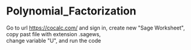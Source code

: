 # Polynomial_Factorization

Go to url https://cocalc.com/ and sign in, 
create new "Sage Worksheet",  
copy past file with extension .sagews,  
change variable "U", 
and run the code 

